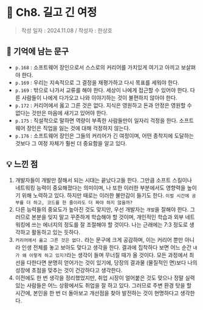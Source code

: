 # 🔖 Ch8. 길고 긴 여정

> 작성 일자 : 2024.11.08 / 작성자 : 한상호
## 💫 기억에 남는 문구
- `p.168` : 소프트웨어 장인으로서 스스로의 커리어를 가치있게 여기고 아끼고 보살펴야 한다.
- `p.169` : 우리는 지속적으로 그 결정을 재평가하고 다시 목표를 세워야 한다.
- `p.169` : 밖으로 나가서 교류를 해야 한다. 세상이 나에게 접근할 수 있어야 한다. 다른 사람들이 나에게 다가오고 나와 이야기하는 것이 불편하지 않아야 한다.
- `p.172` : 커리어에서 옳고 그른 것은 없다. 지식은 영원하고 돈과 안정은 영원할 수 없다는 것만은 마음에 새기고 있어야 한다.
- `p.175` : 직설적으로 말하면 역량이 부족한 사람들만이 일자리 걱정을 한다. 소프트웨어 장인은 직업을 잃는 것에 대해 걱정하지 않는다.
- `p.176` : 소프트웨어 장인은 그들의 커리어가 긴 여정이며, 어떤 종착지에 도달하는 것보다 그 여정 자체가 훨씬 더 중요함을 알고 있다.

## 💡 느낀 점
1. 개발자들이 개발만 잘해서 되는 시대는 끝났다고들 한다. 그만큼 소프트 스킬이나 네트워킹 능력이 중요해졌다는 의미이며, 나 또한 이러한 부분에서도 영향력을 높이기 위해 노력하고 있다. 하지만 때로는 이러한 불안감이 들기도 한다. `이럴 시간에 공부를 더 하고, 코드를 한 줄이라도 더 짜야 하지 않을까?` 
2. 다른 능력들의 중요도가 높아진 것도 맞지만, 우선 개발자는 `개발`을 잘해야 한다. 그러므로 본분을 잊지 말고 꾸준하게 학습해야 할 것이며, 개인적인 학습과 외부 네트워킹에 쓰는 에너지의 정도를 잘 조절해야 할 것이다. 나는 근래에는 7:3 정도로 생각하고 활동하고 있는 듯하다.
3. `커리어에서 옳고 그른 것은 없다.` 라는 문구에 크게 공감하며, 이는 커리어 뿐만 아니라 인생 전체를 놓고 보아도 맞다고 생각을 한다. 결과에 집착하다 보면 어느 순간 `내가 왜 이렇게 하고 있지?`라는 생각이 들며 무너질 때가 올 것이다. 모든 과정에서 최선을 다한다면 분명히 얻어가는 것이 있기에, 당장의 결과물 (물질적인 면)보다 나의 성장에 초점을 맞추는 것이 건강하다고 생각한다.
4. 이전에도 한 번 생각을 정리했었지만, 취업 시장이 얼어붙은 것도 맞으나 정말 실력 있는 사람들은 어느 상황에서도 취업을 잘 하고 있다. 그러므로 주변 환경 탓을 할 시간에, 본인을 한 번 더 돌아보고 개선점을 찾아 발전하는 것이 현명하다고 생각한다.